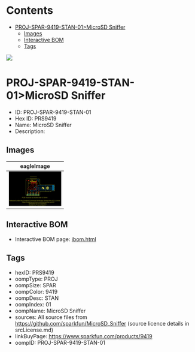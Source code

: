 



Contents
========

* [PROJ-SPAR-9419-STAN-01>MicroSD Sniffer](#proj-spar-9419-stan-01microsd-sniffer)
	* [Images](#images)
	* [Interactive BOM](#interactive-bom)
	* [Tags](#tags)
  
![][im]
# PROJ-SPAR-9419-STAN-01>MicroSD Sniffer

- ID: PROJ-SPAR-9419-STAN-01
- Hex ID: PRS9419
- Name: MicroSD Sniffer
- Description: 

## Images
  
  

|eagleImage|
| :---: |
|[![eagleImage](eagleImage_140.png)](eagleImage_.png)|

## Interactive BOM

- Interactive BOM page: [ibom.html](kicad/bom/ibom.html)

## Tags

- hexID: PRS9419
- oompType: PROJ
- oompSize: SPAR
- oompColor: 9419
- oompDesc: STAN
- oompIndex: 01
- oompName: MicroSD Sniffer
- sources: All source files from https://github.com/sparkfun/MicroSD_Sniffer (source licence details in srcLicense.md)
- linkBuyPage: https://www.sparkfun.com/products/9419
- oompID: PROJ-SPAR-9419-STAN-01



[im]: eagleImage_450.png
